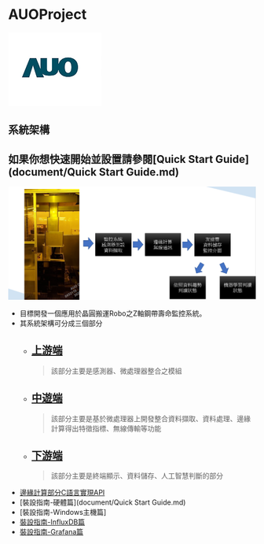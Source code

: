 # AUOProject

![image001.jpg](photo/image001.jpg)   

## 系統架構  
## 如果你想快速開始並設置請參閱[Quick Start Guide](document/Quick Start Guide.md)


![img.png](document/README_img_file/img.png)
* 目標開發一個應用於晶圓搬運Robo之Z軸鋼帶壽命監控系統。
* 其系統架構可分成三個部分
  * ## [上游端](document/上游端.md)
    > 該部分主要是感測器、微處理器整合之模組
  * ## [中遊端](document/中遊端.md)
    >該部分主要是基於微處理器上開發整合資料擷取、資料處理、邊緣計算得出特徵指標、無線傳輸等功能
  * ## [下游端](document/下游端.md)
    >該部分主要是終端顯示、資料儲存、人工智慧判斷的部分
* [邊緣計算部分C語言實現API](document/API.md)
* [裝設指南-硬體篇](document/Quick Start Guide.md)
* [裝設指南-Windows主機篇]
* [裝設指南-InfluxDB篇](document/Install%20InfluxDB%20windows.md)
* [裝設指南-Grafana篇](document/Install%20Grafana%20windows.md)
